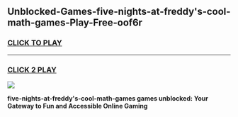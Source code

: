 
## Unblocked-Games-five-nights-at-freddy's-cool-math-games-Play-Free-oof6r
<h3>
<a href="https://premium76.site?title=five-nights-at-freddy's-cool-math-games&ref=10A">CLICK TO PLAY</a></h3>
<hr>

<h3>
<a href="https://premium76.site?title=five-nights-at-freddy's-cool-math-games&ref=10A">CLICK 2 PLAY</a>
  
</h3>

<a href="https://premium76.site?title=five-nights-at-freddy's-cool-math-games&ref=10A"><img src="https://clearcache.store/games.png"></a>


**five-nights-at-freddy's-cool-math-games games unblocked: Your Gateway to Fun and Accessible Online Gaming**
